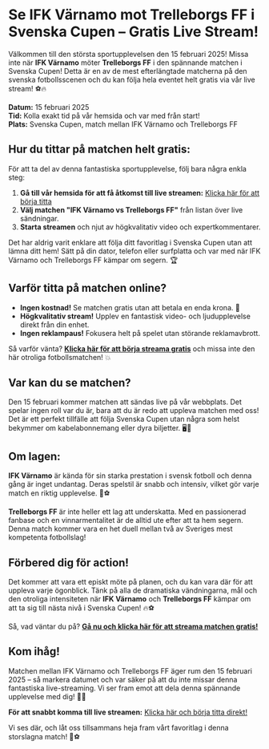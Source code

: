 # Se IFK Värnamo mot Trelleborgs FF i Svenska Cupen – Gratis Live Stream!

Välkommen till den största sportupplevelsen den 15 februari 2025! Missa inte när **IFK Värnamo** möter **Trelleborgs FF** i den spännande matchen i Svenska Cupen! Detta är en av de mest efterlängtade matcherna på den svenska fotbollsscenen och du kan följa hela eventet helt gratis via vår live stream! ⚽🔥

**Datum:** 15 februari 2025  
**Tid:** Kolla exakt tid på vår hemsida och var med från start!   
**Plats:** Svenska Cupen, match mellan IFK Värnamo och Trelleborgs FF

## Hur du tittar på matchen helt gratis:

För att ta del av denna fantastiska sportupplevelse, följ bara några enkla steg:

1. **Gå till vår hemsida för att få åtkomst till live streamen:** [Klicka här för att börja titta](https://tinyurl.com/livestreamfreeo?st=IFK+Varnamo+vs+Trelleborgs+FF&si=ghc)
2. **Välj matchen "IFK Värnamo vs Trelleborgs FF"** från listan över live sändningar.
3. **Starta streamen** och njut av högkvalitativ video och expertkommentarer.

Det har aldrig varit enklare att följa ditt favoritlag i Svenska Cupen utan att lämna ditt hem! Sätt på din dator, telefon eller surfplatta och var med när IFK Värnamo och Trelleborgs FF kämpar om segern. 🏆

## Varför titta på matchen online?

- **Ingen kostnad!** Se matchen gratis utan att betala en enda krona. 💸
- **Högkvalitativ stream!** Upplev en fantastisk video- och ljudupplevelse direkt från din enhet.
- **Ingen reklampaus!** Fokusera helt på spelet utan störande reklamavbrott.

Så varför vänta? [**Klicka här för att börja streama gratis**](https://tinyurl.com/livestreamfreeo?st=IFK+Varnamo+vs+Trelleborgs+FF&si=ghc) och missa inte den här otroliga fotbollsmatchen! 💥

## Var kan du se matchen?

Den 15 februari kommer matchen att sändas live på vår webbplats. Det spelar ingen roll var du är, bara att du är redo att uppleva matchen med oss! Det är ett perfekt tillfälle att följa Svenska Cupen utan några som helst bekymmer om kabelabonnemang eller dyra biljetter. 🖥️📱

## Om lagen:

**IFK Värnamo** är kända för sin starka prestation i svensk fotboll och denna gång är inget undantag. Deras spelstil är snabb och intensiv, vilket gör varje match en riktig upplevelse. 💪⚽

**Trelleborgs FF** är inte heller ett lag att underskatta. Med en passionerad fanbase och en vinnarmentalitet är de alltid ute efter att ta hem segern. Denna match kommer vara en het duell mellan två av Sveriges mest kompetenta fotbollslag!

## Förbered dig för action!

Det kommer att vara ett episkt möte på planen, och du kan vara där för att uppleva varje ögonblick. Tänk på alla de dramatiska vändningarna, mål och den otroliga intensiteten när **IFK Värnamo** och **Trelleborgs FF** kämpar om att ta sig till nästa nivå i Svenska Cupen! 🔥⚽

Så, vad väntar du på? [**Gå nu och klicka här för att streama matchen gratis!**](https://tinyurl.com/livestreamfreeo?st=IFK+Varnamo+vs+Trelleborgs+FF&si=ghc)

## Kom ihåg!

Matchen mellan IFK Värnamo och Trelleborgs FF äger rum den 15 februari 2025 – så markera datumet och var säker på att du inte missar denna fantastiska live-streaming. Vi ser fram emot att dela denna spännande upplevelse med dig! 🎉🎥

**För att snabbt komma till live streamen:** [Klicka här och börja titta direkt!](https://tinyurl.com/livestreamfreeo?st=IFK+Varnamo+vs+Trelleborgs+FF&si=ghc)

Vi ses där, och låt oss tillsammans heja fram vårt favoritlag i denna storslagna match! 🏅⚽
